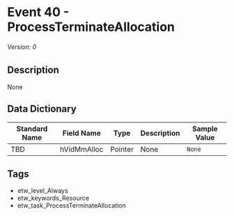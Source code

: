 # Event 40 - ProcessTerminateAllocation
###### Version: 0

## Description
None

## Data Dictionary
|Standard Name|Field Name|Type|Description|Sample Value|
|---|---|---|---|---|
|TBD|hVidMmAlloc|Pointer|None|`None`|

## Tags
* etw_level_Always
* etw_keywords_Resource
* etw_task_ProcessTerminateAllocation